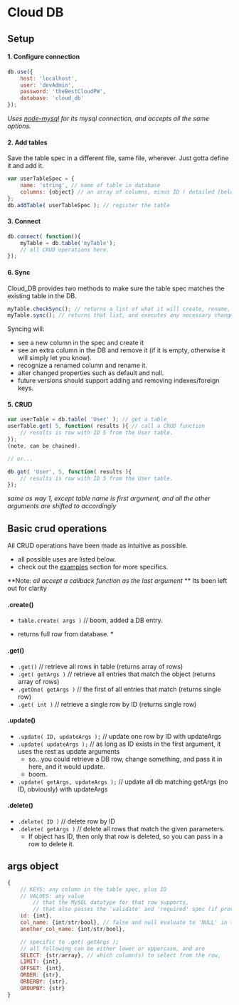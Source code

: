 Cloud DB
=======

Setup
-------
#### 1. Configure connection

```js 
db.use({
	host: 'localhost', 
	user: 'devAdmin',
	password: 'theBestCloudPW',
	database: 'cloud_db'
});
```
*Uses [node-mysql](https://github.com/felixge/node-mysql) for its mysql connection, and accepts all the same options.*

#### 2. Add tables

Save the table spec in a different file, same file, wherever. Just gotta define it and add it.

```js 
var userTableSpec = { 
	name: 'string', // name of table in database
	columns: {object} // an array of columns, minus ID ( detailed [below](#table-array) )
};
db.addTable( userTableSpec ); // register the table
```
#### 3. Connect
```js
db.connect( function(){
	myTable = db.table('myTable');
	// all CRUD operations here.
});
```
#### 6. Sync
Cloud_DB provides two methods to make sure the table spec matches the existing table in the DB. 

```js
myTable.checkSync(); // returns a list of what it will create, rename, remove, or change
myTable.sync(); // returns that list, and executes any necessary changes
```

Syncing will: 
- see a new column in the spec and create it
- see an extra column in the DB and remove it (if it is empty, otherwise it will simply let you know).
- recognize a renamed column and rename it.
- alter changed properties such as default and null.
- future versions should support adding and removing indexes/foreign keys.

#### 5. CRUD
```js
var userTable = db.table( 'User' ); // get a table
userTable.get( 5, function( results ){ // call a CRUD function
	// results is row with ID 5 from the User table.
});
(note, can be chained).

// or...

db.get( 'User', 5, function( results ){
	// results is row with ID 5 from the User table.
});
```
*same as way 1, except table name is first argument, and all the other arguments are shifted to accordingly*



Basic crud operations
----------
All CRUD operations have been made as intuitive as possible.
- all possible uses are listed below. 
- check out the [examples](#examples) section for more specifics.


**Note: *all accept a callback function as the last argument* ** 
Its been left out for clarity

#### .create()

- `table.create( args )` // boom, added a DB entry.

* returns full row from database. *

#### .get()

- `.get()` // retrieve all rows in table (returns array of rows)
- `.get( getArgs )` // retrieve all entries that match the object (returns array of rows)
- `.getOne( getArgs )` // the first of all entries that match (returns single row)
- `.get( int )` // retrieve a single row by ID (returns single row)

#### .update()

- `.update( ID, updateArgs );` // update one row by ID with updateArgs
- `.update( updateArgs );` // as long as ID exists in the first argument, it uses the rest as update arguments
	- so...you could retrieve a DB row, change something, and pass it in here, and it would update.
	- boom.
- `.update( getArgs, updateArgs );` // update all db matching getArgs (no ID, obviously) with updateArgs

#### .delete()

- `.delete( ID )` // delete row by ID
- `.delete( getArgs )` // delete all rows that match the given parameters. 
	- If object has ID, then only that row is deleted, so you can pass in a row to delete it.

args object
-------
```js
{
	// KEYS: any column in the table spec, plus ID
	// VALUES: any value 
		// that the MySQL datatype for that row supports, 
		// that also passes the 'validate' and 'required' spec (if provided)
	id: {int},
	col_name: {int/str/bool}, // false and null evaluate to 'NULL' in the database,
	another_col_name: {int/str/bool},

	// specific to .get( getArgs ); 
	// all following can be either lower or uppercase, and are 
	SELECT: {str/array}, // which column(s) to select from the row,
	LIMIT: {int}, 
	OFFSET: {int},
	ORDER: {str},
	ORDERBY: {str},
	GROUPBY: {str}
}
```